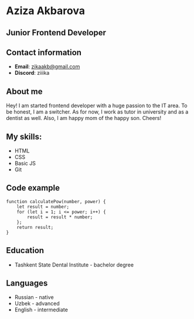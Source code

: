 # Aziza Akbarova

## Junior Frontend Developer

## Contact information
* **Email**: zikaakb@gmail.com
* **Discord**: ziiika

## About me
Hey! I am started frontend developer with a huge passion to the IT area. To be honest, I am a switcher. As for now, I work as tutor in university and as a dentist as well. Also, I am happy mom of the happy son. Cheers!

## My skills:
* HTML
* CSS
* Basic JS
* Git

## Code example
```
function calculatePow(number, power) {
	let result = number;
	for (let i = 1; i <= power; i++) {
		result = result * number;
	};
	return result;
}
```

## Education
* Tashkent State Dental Institute - bachelor degree

## Languages
* Russian - native
* Uzbek - advanced
* English - intermediate